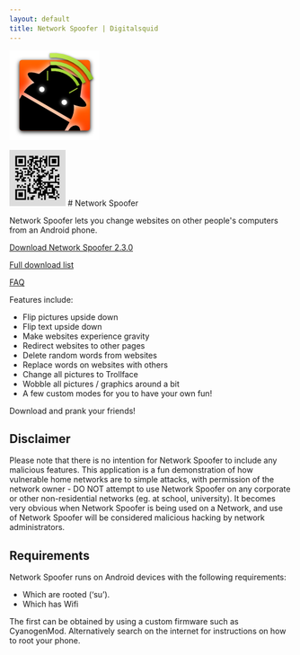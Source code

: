 ```yaml
---
layout: default
title: Network Spoofer | Digitalsquid
---
```

<object class="float-right" type="image/svg+xml" data="/img/home/netspoof.svg"><img src="/img/home/netspoof.png"></object>

<img src="/img/qr/ns.png" width="100" height="100" class="float-right" />
# Network Spoofer

Network Spoofer lets you change websites on other people's computers from an
Android phone.

[Download Network Spoofer 2.3.0](https://github.com/w-shackleton/android-netspoof/releases/download/2.3.0/androidnetspoof-2.3.0.apk)

[Full download list](https://github.com/w-shackleton/android-netspoof/releases)

[FAQ](/netspoof/faq)

Features include:

+ Flip pictures upside down
+ Flip text upside down
+ Make websites experience gravity
+ Redirect websites to other pages
+ Delete random words from websites
+ Replace words on websites with others
+ Change all pictures to Trollface
+ Wobble all pictures / graphics around a bit
+ A few custom modes for you to have your own fun!

Download and prank your friends!

## Disclaimer

Please note that there is no intention for Network Spoofer to include any
malicious features. This application is a fun demonstration of how vulnerable
home networks are to simple attacks, with permission of the network owner - DO
NOT attempt to use Network Spoofer on any corporate or other non-residential
networks (eg. at school, university). It becomes very obvious when Network
Spoofer is being used on a Network, and use of Network Spoofer will be
considered malicious hacking by network administrators.

## Requirements

Network Spoofer runs on Android devices with the following requirements:

- Which are rooted (‘su’).
- Which has Wifi

The first can be obtained by using a custom firmware such as CyanogenMod.
Alternatively search on the internet for instructions on how to root your
phone.
